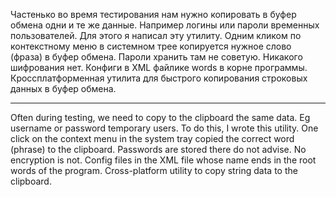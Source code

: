 Частенько во время тестирования нам нужно копировать в буфер обмена одни и те же данные. Например логины или пароли временных пользователей.
Для этого я написал эту утилиту. Одним кликом по контекстному меню в системном трее копируется нужное слово (фраза) в буфер обмена.
Пароли хранить там не советую. Никакого шифрования нет. Конфиги в XML файлике words в корне программы.
Кроссплатформенная утилита для быстрого копирования строковых данных в буфер обмена.

----

Often during testing, we need to copy to the clipboard the same data. Eg username or password temporary users. To do this, I wrote this utility. One click on the context menu in the system tray copied the correct word (phrase) to the clipboard. Passwords are stored there do not advise. No encryption is not. Config files in the XML file whose name ends in the root words of the program. Cross-platform utility to copy string data to the clipboard.
